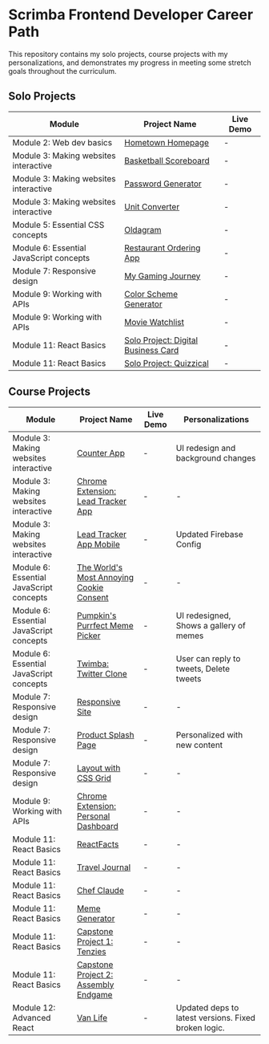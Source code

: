 # Scrimba Frontend Developer Career Path

This repository contains my solo projects, course projects with my personalizations, and demonstrates my progress in meeting some stretch goals throughout the curriculum.

## Solo Projects

| Module | Project Name | Live Demo |
|------------------|------------------|-----------|
| Module 2: Web dev basics | [Hometown Homepage](/Module%202:%20Web%20dev%20basics/Solo%20Project:%20Hometown%20Homepage/) | - |
| Module 3: Making websites interactive | [Basketball Scoreboard](/Module%203:%20Making%20websites%20interactive/Solo%20Project:%20Basketball%20Scoreboard/) | - |
| Module 3: Making websites interactive | [Password Generator](/Module%203:%20Making%20websites%20interactive/Solo%20Project:%20Password%20Generator/) | - |
| Module 3: Making websites interactive | [Unit Converter](/Module%203:%20Making%20websites%20interactive/Solo%20Project:%20Unit%20Converter/) | - |
| Module 5: Essential CSS concepts | [Oldagram](/Module%205:%20Essential%20CSS%20concepts/Solo%20Project:%20Oldagram/) | - |
| Module 6: Essential JavaScript concepts | [Restaurant Ordering App](/Module%206:%20Essential%20JavaScript%20concepts/Solo%20Project:%20Restaurant%20Ordering%20app/) | - |
| Module 7: Responsive design | [My Gaming Journey](/Module%207:%20Responsive%20design/Solo%20Project:%20My%20Gaming%20Journey/) | - |
| Module 9: Working with APIs | [Color Scheme Generator](/Module%209:%20Working%20with%20APIs/Solo%20Project:%20Color%20Scheme%20Generator/) | - |
| Module 9: Working with APIs | [Movie Watchlist](/Module%209:%20Working%20with%20APIs/Solo%20Project:%20Movie%20Watchlist/) | - |
| Module 11: React Basics | [Solo Project: Digital Business Card](/Module%2011:%20React%20basics/Solo%20Project:%20Digital%20Business%20Card/) | - |
| Module 11: React Basics | [Solo Project: Quizzical](/Module%2011:%20React%20basics/Solo%20Project:%20Quizzical/) | - |

## Course Projects

| Module | Project Name | Live Demo | Personalizations |
|------------------|------------------|-----------|------------------|
| Module 3: Making websites interactive | [Counter App](/Module%203:%20Making%20websites%20interactive/Counter%20App/) | - | UI redesign and background changes |
| Module 3: Making websites interactive | [Chrome Extension: Lead Tracker App](/Module%203:%20Making%20websites%20interactive/Chrome%20Extension:%20Lead%20Tracker%20App/) | - | - |
| Module 3: Making websites interactive | [Lead Tracker App Mobile](/Module%203:%20Making%20websites%20interactive/Lead%20Tracker%20App%20Mobile/) | - | Updated Firebase Config |
| Module 6: Essential JavaScript concepts | [The World's Most Annoying Cookie Consent](/Module%206:%20Essential%20JavaScript%20concepts/The%20World's%20Most%20Annoying%20Cookie%20Consent/) | - | - |
| Module 6: Essential JavaScript concepts | [Pumpkin's Purrfect Meme Picker](/Module%206:%20Essential%20JavaScript%20concepts/Pumpkin's%20Purrfect%20Meme%20Picker/) | - | UI redesigned, Shows a gallery of memes |
| Module 6: Essential JavaScript concepts | [Twimba: Twitter Clone](/Module%206:%20Essential%20JavaScript%20concepts/Twimba:%20Twitter%20Clone/) | - | User can reply to tweets, Delete tweets |
| Module 7: Responsive design | [Responsive Site](/Module%207:%20Responsive%20design/Responsive%20Site/) | - | - |
| Module 7: Responsive design | [Product Splash Page](/Module%207:%20Responsive%20design/Product%20Splash%20Page/) | - | Personalized with new content |
| Module 7: Responsive design | [Layout with CSS Grid](/Module%207:%20Responsive%20design/Layout%20with%20CSS%20Grid/) | - | - |
| Module 9: Working with APIs | [Chrome Extension: Personal Dashboard](/Module%209:%20Working%20with%20APIs/Chrome%20Extension:%20Personal%20Dashboard/) | - | - |
| Module 11: React Basics | [ReactFacts](/Module%2011:%20React%20basics/ReactFacts/) | - | - |
| Module 11: React Basics | [Travel Journal](/Module%2011:%20React%20basics/Travel%20Journal/) | - | - |
| Module 11: React Basics | [Chef Claude](/Module%2011:%20React%20basics/Chef%20Claude/) | - | - |
| Module 11: React Basics | [Meme Generator](/Module%2011:%20React%20basics/Meme%20Generator/) | - | - |
| Module 11: React Basics | [Capstone Project 1: Tenzies](/Module%2011:%20React%20basics/Capstone%20Project%201:%20Tenzies/) | - | - |
| Module 11: React Basics | [Capstone Project 2: Assembly Endgame](/Module%2011:%20React%20basics/Capstone%20Project%202:%20Assembly%20Endgame/) | - | - |
| Module 12: Advanced React | [Van Life](/Module%2012:%20Advanced%20React/Van%20Life/) | - | Updated deps to latest versions. Fixed broken logic. |